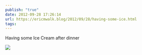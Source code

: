 ```yaml
---
publish: "true"
date: 2012-09-28 17:26:14
url: https://ericmwalk.blog/2012/09/28/having-some-ice.html
tags: 
---
```


Having some Ice Cream after dinner

![](https://ericmwalk.blog/uploads/2022/41ec03f85b.jpg)